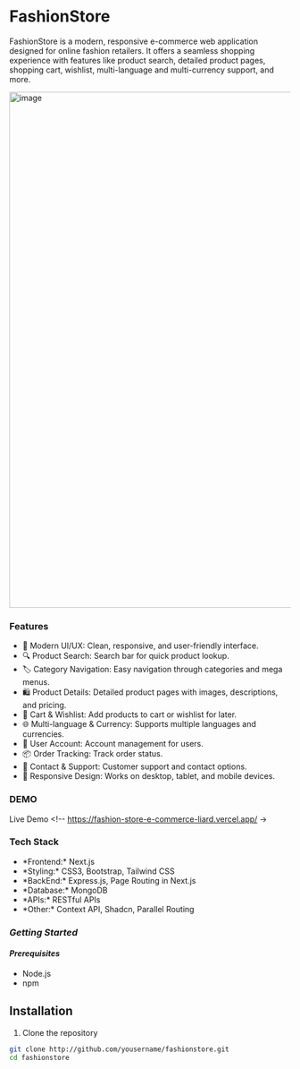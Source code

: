 # **FashionStore**

FashionStore is a modern, responsive e-commerce web application designed for online fashion retailers. It offers a seamless shopping experience with features like product search, detailed product pages, shopping cart, wishlist, multi-language and multi-currency support, and more.


<a href="https://fashion-store-e-commerce-liard.vercel.app/" target="_blank">
<img width="1906" height="922" alt="image" src="https://github.com/user-attachments/assets/c485b613-fc6d-4705-bd05-7f213b40a743"  />
</a>

### **Features**

<ul>
<li>🛒 Modern UI/UX: Clean, responsive, and user-friendly interface.</li>
<li>🔍 Product Search: Search bar for quick product lookup.</li>
<li>🏷️ Category Navigation: Easy navigation through categories and mega menus.</li>
<li>🛍️ Product Details: Detailed product pages with images, descriptions, and pricing.</li>
<li>🛒 Cart & Wishlist: Add products to cart or wishlist for later.</li>
<li>🌐 Multi-language & Currency: Supports multiple languages and currencies.</li>
<li>👤 User Account: Account management for users.</li>
<li>📦 Order Tracking: Track order status.</li>
<li>📧 Contact & Support: Customer support and contact options.</li>
<li>📱 Responsive Design: Works on desktop, tablet, and mobile devices.</li>
</ul>

### **DEMO**
Live Demo <!-- https://fashion-store-e-commerce-liard.vercel.app/ ->

### **Tech Stack**

<ul>
  <li>*Frontend:* Next.js</li>
  <li>*Styling:* CSS3, Bootstrap, Tailwind CSS</li>
  <li>*BackEnd:* Express.js, Page Routing in Next.js</li>
  <li>*Database:* MongoDB</li>
  <li>*APIs:* RESTful APIs</li>
  <li>*Other:* Context API, Shadcn, Parallel Routing</li>
</ul>

### *Getting Started*
#### *Prerequisites*
<ul>
  <li>Node.js</li>
  <li>npm</li>
</ul>

## Installation

<ol type="number">
  <li>Clone the repository </li>
</ol>

```bash
git clone http://github.com/yousername/fashionstore.git
cd fashionstore







